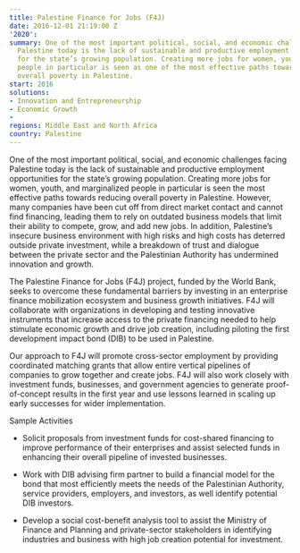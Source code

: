 ```yaml
---
title: Palestine Finance for Jobs (F4J)
date: 2016-12-01 21:19:00 Z
'2020': 
summary: One of the most important political, social, and economic challenges facing
  Palestine today is the lack of sustainable and productive employment opportunities
  for the state’s growing population. Creating more jobs for women, youth, and marginalized
  people in particular is seen as one of the most effective paths toward reducing
  overall poverty in Palestine.
start: 2016
solutions:
- Innovation and Entrepreneurship
- Economic Growth
- 
regions: Middle East and North Africa
country: Palestine
---
```


One of the most important political, social, and economic challenges facing Palestine today is the lack of sustainable and productive employment opportunities for the state’s growing population. Creating more jobs for women, youth, and marginalized people in particular is seen the most effective paths towards reducing overall poverty in Palestine. However, many companies have been cut off from direct market contact and cannot find financing, leading them to rely on outdated business models that limit their ability to compete, grow, and add new jobs. In addition, Palestine’s insecure business environment with high risks and high costs has deterred outside private investment, while a breakdown of trust and dialogue between the private sector and the Palestinian Authority has undermined innovation and growth.

The Palestine Finance for Jobs (F4J) project, funded by the World Bank, seeks to overcome these fundamental barriers by investing in an enterprise finance mobilization ecosystem and business growth initiatives. F4J will collaborate with organizations in developing and testing innovative instruments that increase access to the private financing needed to help stimulate economic growth and drive job creation, including piloting the first development impact bond (DIB) to be used in Palestine.

Our approach to F4J will promote cross-sector employment by providing coordinated matching grants that allow entire vertical pipelines of companies to grow together and create jobs. F4J will also work closely with investment funds, businesses, and government agencies to generate proof-of-concept results in the first year and use lessons learned in scaling up early successes for wider implementation.

Sample Activities

* Solicit proposals from investment funds for cost-shared financing to improve performance of their enterprises and assist selected funds in enhancing their overall pipeline of invested businesses.

* Work with DIB advising firm partner to build a financial model for the bond that most efficiently meets the needs of the Palestinian Authority, service providers, employers, and investors, as well identify potential DIB investors.

* Develop a social cost-benefit analysis tool to assist the Ministry of Finance and Planning and private-sector stakeholders in identifying industries and business with high job creation potential for investment.
